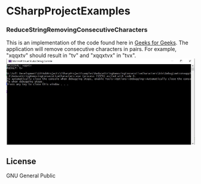 # CSharpProjectExamples
### ReduceStringRemovingConsecutiveCharacters

This is an implementation of the code found here in [Geeks for Geeks]. The application will remove consecutive characters in pairs. For example, "xqqxtv" should result in "tv" and "xqqxtvx" in "tvx". 
![Example result](Result.JPG)

License
----

GNU General Public

   [Geeks for Geeks]: <https://www.geeksforgeeks.org/reduce-the-string-by-removing-k-consecutive-identical-characters/>
